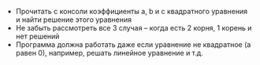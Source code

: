  - Прочитать с консоли коэффициенты a, b и c квадратного
уравнения и найти решение этого
уравнения
 - Не забыть рассмотреть все 3 случая – когда есть 2 корня, 1
корень и нет решений
 - Программа должна работать даже если уравнение не
квадратное (a равен 0), например, решать линейное
уравнение и т.д.